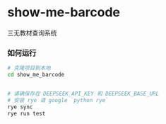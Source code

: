 # show-me-barcode

三无教材查询系统

### 如何运行

```sh
# 克隆项目到本地
cd show_me_barcode


# 请确保存在 DEEPSEEK_API_KEY 和 DEEPSEEK_BASE_URL
# 安装 rye 请 google `python rye`
rye sync
rye run test


```

